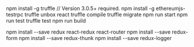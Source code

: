 npm install -g truffle // Version 3.0.5+ required.
npm install -g ethereumjs-testrpc
truffle unbox react
truffle compile
truffle migrate
npm run start
npm run test
truffle test
npm run build

npm install --save redux react-redux react-router
npm install --save redux-form
npm install --save redux-thunk
npm install --save redux-logger
